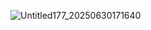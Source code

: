 ![Untitled177_20250630171640](https://github.com/user-attachments/assets/75897cbc-1ac0-4441-9b04-cb7f1dc49d02)

